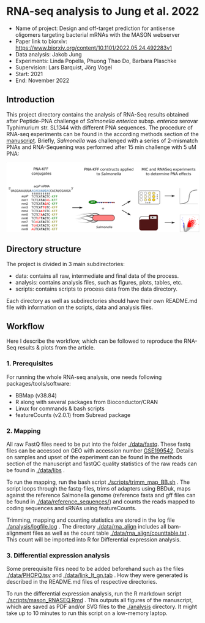 # RNA-seq analysis to Jung et al. 2022

- Name of project: Design and off-target prediction for antisense oligomers targeting
  bacterial mRNAs with the MASON webserver
- Paper link to biorxiv: https://www.biorxiv.org/content/10.1101/2022.05.24.492283v1
- Data analysis: Jakob Jung
- Experiments: Linda Popella, Phuong Thao Do, Barbara Plaschke
- Supervision: Lars Barquist, Jörg Vogel
- Start: 2021
- End: November 2022

## Introduction

This project directory contains the analysis of RNA-Seq results obtained after Peptide-PNA challenge of *Salmonella enterica* subsp. *enterica*  serovar Typhimurium str. SL1344 with different PNA sequences. The procedure of RNA-seq experiments can be found in the according methods section of the [manuscript](https://www.biorxiv.org/content/10.1101/2022.05.24.492283v1). Briefly, *Salmonella* was challenged with a series of 2-mismatch PNAs and RNA-Sequening was performed after 15 min challenge with 5 uM PNA: 

 ![workflow](./analysis/workflow.png)



## Directory structure

The project is divided in 3 main subdirectories:

- data: contains all raw, intermediate and final data of the process.  
- analysis: contains analysis files, such as figures, plots, tables, etc. 
- scripts: contains scripts to process data from the data directory.

Each directory as well as subdirectories should have their own README.md file with information on the scripts, data and analysis files. 



## Workflow

Here I describe the workflow, which can be followed to reproduce the RNA-Seq results & plots from the article. 



### 1. Prerequisites

For running the whole RNA-seq analysis, one needs following packages/tools/software:

- BBMap (v38.84)
- R along with several packages from Bioconductor/CRAN 
- Linux for commands & bash scripts
- featureCounts (v2.0.1) from Subread package

 

### 2. Mapping

All raw FastQ files need to be put into the folder [./data/fastq](data/fastq). These fastq files can be accessed on GEO with accession number [GSE199542](https://www.ncbi.nlm.nih.gov/geo/query/acc.cgi?acc=GSE199542). Details on samples and upset of the experiment can be found in the methods section of the manuscript and fastQC quality statistics of the raw reads can be found in [./data/libs](./data/libs) . 

 To run the mapping, run the bash script [./scripts/trimm_map_BB.sh](./scripts/trimm_map_BB.sh) . The script loops through the fastq-files, trims of adapters using BBDuk, maps against the reference Salmonella genome (reference fasta and gff files can be found in [./data/reference_sequences/](./data/reference_sequences/)) and counts the reads mapped to coding sequences and sRNAs using featureCounts.

Trimming, mapping and counting statistics are stored in the log file [./analysis/logfile.log](./analysis/logfile.log) . The directory [./data/rna_align](./data/rna_align) includes all bam-alignment files as well as the count table [./data/rna_align/counttable.txt](./data/rna_align/counttable.txt) . This count will be imported into R for Differential expression analysis.



### 3. Differential expression analysis

Some prerequisite files need to be added beforehand such as the files [./data/PHOPQ.tsv](./data/PHOPQ.tsv)  and [./data/link_lt_gn.tab](./data/link_lt_gn.tab) . How they were generated is described in the README.md files of respective directories.

To run the differential expression analysis, run the R markdown script [./scripts/mason_RNASEQ.Rmd](./scripts/mason_RNASEQ.Rmd) . This outputs all figures of the manuscript, which are saved as PDF and/or SVG files to the [./analysis](./analysis) directory. It might take up to 10 minutes to run this script on a low-memory laptop. 